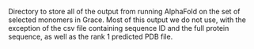 Directory to store all of the output from running AlphaFold on the set of selected monomers in Grace. Most of this output we do not use, with the exception of the csv file containing sequence ID and the full protein sequence, as well as the rank 1 predicted PDB file.
